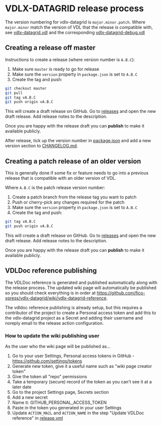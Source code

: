 # VDLX-DATAGRID release process

The version numbering for vdlx-datagrid is `major.minor.patch`. Where `major.minor` match the version of VDL that the release
is compatible with, see [vdlx-datagrid.vdl](dist/insight/client_resources/vdlx-datagrid/vdlx-datagrid.vdl) and the corresponding 
[vdlx-datagrid-debug.vdl](dist/insight/client_resources/vdlx-datagrid-debug/vdlx-datagrid-debug.vdl)

## Creating a release off master

Instructions to create a release (where version number is `A.B.C`):

1. Make sure `master` is ready to go for release
1. Make sure the `version` property in `package.json` is set to `A.B.C`
1. Create the tag and push:

```bash
git checkout master
git pull
git tag vA.B.C
git push origin vA.B.C
```

This will create a draft release on GitHub. Go to [releases](https://github.com/fico-xpress/vdlx-datagrid/releases) and 
open the new draft release. Add release notes to the description.

Once you are happy with the release draft you can **publish** to make it available publicly.

After release, tick up the version number in [package.json](package.json) and add a new version section to [CHANGELOG.md](CHANGELOG.md).

## Creating a patch release of an older version

This is generally done if some fix or feature needs to go into a previous release that is compatible with an older version of VDL.

Where `A.B.C` is the patch release version number:

1. Create a patch branch from the release tag you want to patch
1. Push or cherry-pick any changes required for the patch
1. Make sure the `version` property in `package.json` is set to `A.B.C`
1. Create the tag and push:

```bash
git tag vA.B.C
git push origin vA.B.C
```

This will create a draft release on GitHub. Go to [releases](https://github.com/fico-xpress/vdlx-datagrid/releases) and 
open the new draft release. Add release notes to the description.

Once you are happy with the release draft you can **publish** to make it available publicly.

## VDLDoc reference publishing

The VDLDoc reference is generated and published automatically along with the release process. The updated wiki page will automatically
be published so you should check everything is in order at https://github.com/fico-xpress/vdlx-datagrid/wiki/vdlx-datagrid-reference.

The vdldoc reference publishing is already setup, but this requires a contributor of the project to create a Personal access token
and add this to the vdlx-datagrid project as a Secret and adding their username and noreply email to the release action configuration. 

### How to update the wiki publishing user

As the user who the wiki page will be published as...

1. Go to your user Settings, Personal access tokens in GitHub - https://github.com/settings/tokens
1. Generate new token, give it a useful name such as "wiki page creator token"
1. Give the token all "repo" permissions
1. Take a temporary (secure) record of the token as you can't see it at a later date
1. Go to the project Settings page, Secrets section
1. Add a new secret
1. Name it: GITHUB_PERSONAL_ACCESS_TOKEN
1. Paste in the token you generated in your user Settings
1. Update `ACTION_MAIL` and `ACTION_NAME` in the step "Update VDLDoc reference" in [release.yml](.github/workflows/release.yml)
